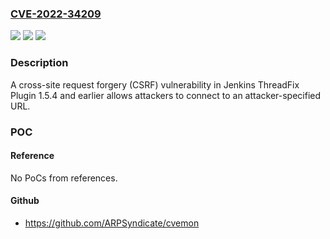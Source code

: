 ### [CVE-2022-34209](https://cve.mitre.org/cgi-bin/cvename.cgi?name=CVE-2022-34209)
![](https://img.shields.io/static/v1?label=Product&message=Jenkins%20ThreadFix%20Plugin&color=blue)
![](https://img.shields.io/static/v1?label=Version&message=n%2Fa&color=blue)
![](https://img.shields.io/static/v1?label=Vulnerability&message=CWE-352%3A%20Cross-Site%20Request%20Forgery%20(CSRF)&color=brighgreen)

### Description

A cross-site request forgery (CSRF) vulnerability in Jenkins ThreadFix Plugin 1.5.4 and earlier allows attackers to connect to an attacker-specified URL.

### POC

#### Reference
No PoCs from references.

#### Github
- https://github.com/ARPSyndicate/cvemon

